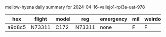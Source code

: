 mellow-hyena daily summary for 2024-04-16-vallejo1-rpi3a-uat-978

|hex|flight|model|reg|emergency|mil|weirdo|
|--|--|--|--|--|--|--|
|a9d8c5|N73311|C172|N73311|none|F|F|
